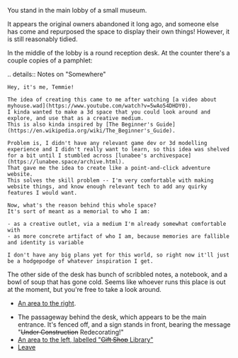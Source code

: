 You stand in the main lobby of a small museum.

It appears the original owners abandoned it long ago, and someone else has come and repurposed the space to display their own things!
However, it is still reasonably tidied.

In the middle of the lobby is a round reception desk.
At the counter there's a couple copies of a pamphlet:

.. details:: Notes on "Somewhere"

	Hey, it's me, Temmie!

	The idea of creating this came to me after watching [a video about myhouse.wad](https://www.youtube.com/watch?v=5wAo54DHDY0).
	I kinda wanted to make a 3d space that you could look around and explore, and use that as a creative medium.
	This is also kinda inspired by [The Beginner's Guide](https://en.wikipedia.org/wiki/The_Beginner's_Guide).

	Problem is, I didn't have any relevant game dev or 3d modelling experience and I didn't really want to learn, so this idea was shelved for a bit until I stumbled across [lunabee's archivespace](https://lunabee.space/archive.html).
	That gave me the idea to create like a point-and-click adventure website.
	This solves the skill problem -- I'm very comfortable with making website things, and know enough relevant tech to add any quirky features I would want.

	Now, what's the reason behind this whole space?
	It's sort of meant as a memorial to who I am:

	- as a creative outlet, via a medium I'm already somewhat comfortable with
	- as more concrete artifact of who I am, because memories are fallible and identity is variable

	I don't have any big plans yet for this world, so right now it'll just be a hodgepodge of whatever inspiration I get.

The other side of the desk has bunch of scribbled notes, a notebook, and a bowl of soup that has gone cold.
Seems like whoever runs this place is out at the moment, but you're free to take a look around.

- [An area to the right](#museum:right).
<!--- [A passage on the right, a bit further down the space](#museum:)-->
- The passageway behind the desk, which appears to be the main entrance.
It's fenced off, and a sign stands in front, bearing the message "~~Under Construction~~ Redecorating!"
- [An area to the left, labelled "~~Gift Shop~~ Library"](#library)
- [Leave](#clearing)
<!--TODO-->
